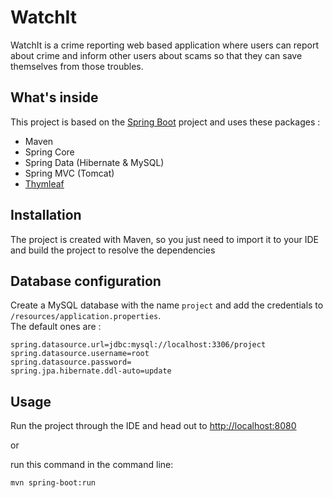 # WatchIt

WatchIt is a crime reporting web based application where users can report about crime and 
inform other users about scams so that they can save themselves from those troubles.

## What's inside 
This project is based on the [Spring Boot](http://projects.spring.io/spring-boot/) project and uses these packages :
- Maven
- Spring Core
- Spring Data (Hibernate & MySQL)
- Spring MVC (Tomcat)
- [Thymleaf](https://thymeleaf.org)



## Installation 
The project is created with Maven, so you just need to import it to your IDE and build the project to resolve the dependencies

## Database configuration 
Create a MySQL database with the name `project` and add the credentials to `/resources/application.properties`.  
The default ones are :

```
spring.datasource.url=jdbc:mysql://localhost:3306/project
spring.datasource.username=root
spring.datasource.password=
spring.jpa.hibernate.ddl-auto=update
```

## Usage 
Run the project through the IDE and head out to [http://localhost:8080](http://localhost:8080)

or 

run this command in the command line:
```
mvn spring-boot:run
```
